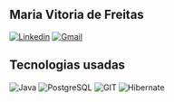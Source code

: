 ## Maria Vitoria de Freitas
[![Linkedin](https://img.shields.io/badge/LinkedIn-0077B5?style=for-the-badge&logo=linkedin&logoColor=white)](linkedin.com/in/mavifreitas/)
[![Gmail](https://img.shields.io/badge/Gmail-D14836?style=for-the-badge&logo=gmail&logoColor=white)](mailto:mariavitoria.freitas@yahoo.com)

## Tecnologias usadas
<div style="display: inline-block;">
  <img align="center" alt="Java" src="https://img.shields.io/badge/Java-ED8B00?style=for-the-badge&logo=openjdk&logoColor=white" />
</div>
<div style="display: inline-block;">
  <img align="center" alt="PostgreSQL" src="https://img.shields.io/badge/PostgreSQL-316192?style=for-the-badge&logo=postgresql&logoColor=white" />
</div>
<div style="display: inline-block;">
  <img align="center" alt="GIT" src="https://img.shields.io/badge/GIT-E44C30?style=for-the-badge&logo=git&logoColor=white" />
</div>
<div style="display: inline-block;">
  <img align="center" alt="Hibernate" src="https://img.shields.io/badge/Hibernate-59666C?style=for-the-badge&logo=Hibernate&logoColor=white" />
</div>

